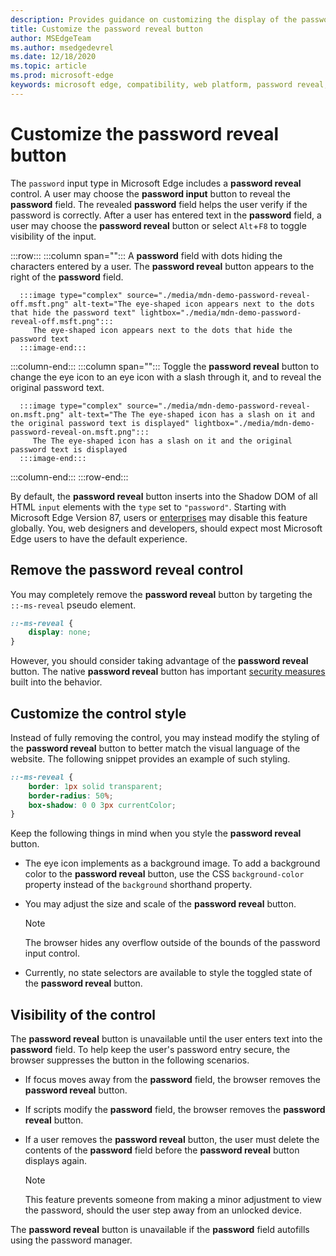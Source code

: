 ```yaml
---
description: Provides guidance on customizing the display of the password reveal button
title: Customize the password reveal button
author: MSEdgeTeam
ms.author: msedgedevrel
ms.date: 12/18/2020
ms.topic: article
ms.prod: microsoft-edge
keywords: microsoft edge, compatibility, web platform, password reveal, eye icon
---
```

# Customize the password reveal button  

The `password` input type in Microsoft Edge includes a **password reveal** control.  A user may choose the **password input** button to reveal the **password** field.  The revealed **password** field helps the user verify if the password is correctly.  After a user has entered text in the **password** field, a user may choose the **password reveal** button or select `Alt`+`F8` to toggle visibility of the input.  

:::row:::
   :::column span="":::
      A **password** field with dots hiding the characters entered by a user.  The **password reveal** button appears to the right of the **password** field.
      
      :::image type="complex" source="./media/mdn-demo-password-reveal-off.msft.png" alt-text="The eye-shaped icon appears next to the dots that hide the password text" lightbox="./media/mdn-demo-password-reveal-off.msft.png":::
         The eye-shaped icon appears next to the dots that hide the password text  
      :::image-end:::  
   :::column-end:::
   :::column span="":::
      Toggle the **password reveal** button to change the eye icon to an eye icon with a slash through it, and to reveal the original password text.  
      
      :::image type="complex" source="./media/mdn-demo-password-reveal-on.msft.png" alt-text="The The eye-shaped icon has a slash on it and the original password text is displayed" lightbox="./media/mdn-demo-password-reveal-on.msft.png":::
         The The eye-shaped icon has a slash on it and the original password text is displayed
      :::image-end:::  
   :::column-end:::
:::row-end:::  

By default, the **password reveal** button inserts into the Shadow DOM of all HTML `input` elements with the `type` set to `"password"`.  Starting with Microsoft Edge Version 87, users or [enterprises][DeployedgeMicrosoftEdgePoliciesPasswordrevealenabled] may disable this feature globally.  You, web designers and developers, should expect most Microsoft Edge users to have the default experience.  

## Remove the password reveal control  

You may completely remove the **password reveal** button by targeting the `::-ms-reveal` pseudo element.  

```css
::-ms-reveal {
    display: none;
}
```  

However, you should consider taking advantage of the **password reveal** button.  The native **password reveal** button has important [security measures](#visibility-of-the-control) built into the behavior.  

## Customize the control style  

Instead of fully removing the control, you may instead modify the styling of the **password reveal** button to better match the visual language of the website.  The following snippet provides an example of such styling.  

```css
::-ms-reveal {
    border: 1px solid transparent;
    border-radius: 50%;
    box-shadow: 0 0 3px currentColor;
}
```  

Keep the following things in mind when you style the **password reveal** button.  

*   The eye icon implements as a background image.  To add a background color to the **password reveal** button, use the CSS `background-color` property instead of the `background` shorthand property.  
*   You may adjust the size and scale of the **password reveal** button.  
    
    > [!NOTE]
    >The browser hides any overflow outside of the bounds of the password input control.  
    
*   Currently, no state selectors are available to style the toggled state of the **password reveal** button.  
    
## Visibility of the control  

The **password reveal** button is unavailable until the user enters text into the **password** field.  To help keep the user's password entry secure, the browser suppresses the button in the following scenarios.

*   If focus moves away from the **password** field, the browser removes the **password reveal** button.  
*   If scripts modify the **password** field, the browser removes the **password reveal** button.  
*   If a user removes the **password reveal** button, the user must delete the contents of the **password** field before the **password reveal** button displays again.  
    
    > [!NOTE]
    > This feature prevents someone from making a minor adjustment to view the password, should the user step away from an unlocked device.
    
The **password reveal** button is unavailable if the **password** field autofills using the password manager.  

<!-- links -->  

[DeployedgeMicrosoftEdgePoliciesPasswordrevealenabled]: /deployedge/microsoft-edge-policies#passwordrevealenabled "PasswordRevealEnabled - Microsoft Edge - Policies | Microsoft Docs"  
